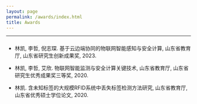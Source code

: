 ```yaml
---
layout: page
permalink: /awards/index.html
title: Awards
---
```


---

<h3><font face="新罗马"></font></h3>


<ul>
  <li>林凯, 李哲, 倪志琛. 基于云边端协同的物联网智能感知与安全计算, 山东省教育厅, 山东省研究生创新成果奖, 2023.</li>
</ul>
<ul>
  <li>林凯, 李哲, 艾欣. 物联网智能监测与安全计算关键技术, 山东省教育厅, 山东省研究生优秀成果奖三等奖, 2020.</li>
</ul>
<ul>
  <li>林凯. 含未知标签的大规模RFID系统中丢失标签检测方法研究, 山东省教育厅, 山东省优秀硕士学位论文, 2020.</li>
</ul>



